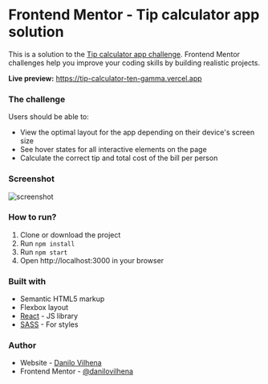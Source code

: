 # Frontend Mentor - Tip calculator app solution

This is a solution to the [Tip calculator app challenge](https://www.frontendmentor.io/challenges/tip-calculator-app-ugJNGbJUX). Frontend Mentor challenges help you improve your coding skills by building realistic projects.   
  
**Live preview:** https://tip-calculator-ten-gamma.vercel.app

### The challenge

Users should be able to:

- View the optimal layout for the app depending on their device's screen size
- See hover states for all interactive elements on the page
- Calculate the correct tip and total cost of the bill per person

### Screenshot

![screenshot](https://user-images.githubusercontent.com/54288190/143065128-759bf414-9afd-42e3-acc1-0e06ab37e399.png)

### How to run?
  1. Clone or download the project
  2. Run `npm install`
  3. Run `npm start`
  4. Open http://localhost:3000 in your browser

### Built with

- Semantic HTML5 markup
- Flexbox layout
- [React](https://reactjs.org/) - JS library
- [SASS](https://sass-lang.com) - For styles

### Author

- Website - [Danilo Vilhena](https://danilovilhena.com)
- Frontend Mentor - [@danilovilhena](https://www.frontendmentor.io/profile/danilovilhena)

